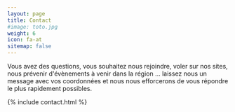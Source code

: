 ```yaml
---
layout: page
title: Contact
#image: toto.jpg
weight: 6
icon: fa-at
sitemap: false
---
```

Vous avez des questions, vous souhaitez nous rejoindre, voler sur nos sites, nous prévenir d'évènements à venir dans la région ... laissez nous un message avec vos coordonnées et nous nous efforcerons de vous répondre le plus rapidement possibles.

{% include contact.html %}
